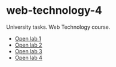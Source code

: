 # web-technology-4
University tasks. Web Technology course.

- [Open lab 1](https://deltamolfar.github.io/web-technology-4/lab-1/index.html)
- [Open lab 2](https://deltamolfar.github.io/web-technology-4/lab-2/index.html)
- [Open lab 3](https://deltamolfar.github.io/web-technology-4/lab-3/index.html)
- [Open lab 4](https://deltamolfar.github.io/web-technology-4/lab-4/index.html)
